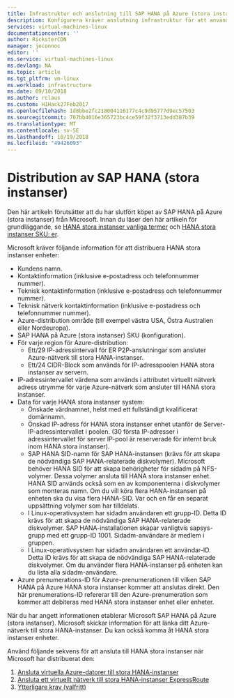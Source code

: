 ```yaml
---
title: Infrastruktur och anslutning till SAP HANA på Azure (stora instanser) | Microsoft Docs
description: Konfigurera kräver anslutning infrastruktur för att använda SAP HANA på Azure (stora instanser).
services: virtual-machines-linux
documentationcenter: ''
author: RicksterCDN
manager: jeconnoc
editor: ''
ms.service: virtual-machines-linux
ms.devlang: NA
ms.topic: article
ms.tgt_pltfrm: vm-linux
ms.workload: infrastructure
ms.date: 09/10/2018
ms.author: rclaus
ms.custom: H1Hack27Feb2017
ms.openlocfilehash: 1d8bbe2fc218004116177c4c9d95777d9ec57503
ms.sourcegitcommit: 707bb4016e365723bc4ce59f32f3713edd387b39
ms.translationtype: MT
ms.contentlocale: sv-SE
ms.lasthandoff: 10/19/2018
ms.locfileid: "49426093"
---
```

# <a name="sap-hana-large-instances-deployment"></a>Distribution av SAP HANA (stora instanser) 

Den här artikeln förutsätter att du har slutfört köpet av SAP HANA på Azure (stora instanser) från Microsoft. Innan du läser den här artikeln för grundläggande, se [HANA stora instanser vanliga termer](hana-know-terms.md) och [HANA stora instanser SKU: er](hana-available-skus.md).


Microsoft kräver följande information för att distribuera HANA stora instanser enheter:

- Kundens namn.
- Kontaktinformation (inklusive e-postadress och telefonnummer nummer).
- Teknisk kontaktinformation (inklusive e-postadress och telefonnummer nummer).
- Teknisk nätverk kontaktinformation (inklusive e-postadress och telefonnummer nummer).
- Azure-distribution område (till exempel västra USA, Östra Australien eller Nordeuropa).
- SAP HANA på Azure (stora instanser) SKU (konfiguration).
- För varje region för Azure-distribution:
    - Ett/29 IP-adressintervall för ER P2P-anslutningar som ansluter Azure-nätverk till stora HANA-instanser.
    - Ett/24 CIDR-Block som används för IP-adresspoolen HANA stora instanser av servern.
- IP-adressintervallet värdena som används i attributet virtuellt nätverk adress utrymme för varje Azure-nätverk som ansluter till HANA stora instanser.
- Data för varje HANA stora instanser system:
  - Önskade värdnamnet, helst med ett fullständigt kvalificerat domännamn.
  - Önskad IP-adress för HANA stora instanser enhet utanför de Server-IP-adressintervallet i poolen. (30 första IP-adresser i adressintervallet för server IP-pool är reserverade för internt bruk inom HANA stora instanser).
  - SAP HANA SID-namn för SAP HANA-instansen (krävs för att skapa de nödvändiga SAP HANA-relaterade diskvolymer). Microsoft behöver HANA SID för att skapa behörigheter för sidadm på NFS-volymer. Dessa volymer ansluta till HANA stora instanser enhet. HANA SID används också som en av komponenterna i diskvolymer som monteras namn. Om du vill köra flera HANA-instansen på enheten ska du visa flera HANA-SID. Var och en får en separat uppsättning volymer som har tilldelats.
  - I Linux-operativsystem har sidadm användaren ett grupp-ID. Detta ID krävs för att skapa de nödvändiga SAP HANA-relaterade diskvolymer. SAP HANA-installationen skapar vanligtvis sapsys-grupp med ett grupp-ID 1001. Sidadm-användare är medlem i gruppen.
  - I Linux-operativsystem har sidadm användaren ett användar-ID. Detta ID krävs för att skapa de nödvändiga SAP HANA-relaterade diskvolymer. Om du använder flera HANA-instanser på enheten kan du lista alla sidadm-användare. 
- Azure prenumerations-ID för Azure-prenumerationen till vilken SAP HANA på Azure HANA stora instanser kommer att anslutas direkt. Den här prenumerations-ID refererar till den Azure-prenumeration som kommer att debiteras med HANA stora instanser enhet eller enheter.

När du har angett informationen etablerar Microsoft SAP HANA på Azure (stora instanser). Microsoft skickar information för att länka ditt Azure-nätverk till stora HANA-instanser. Du kan också komma åt HANA stora instanser enheter.

Använd följande sekvens för att ansluta till HANA stora instanser när Microsoft har distribuerat den:

1. [Ansluta virtuella Azure-datorer till stora HANA-instanser](hana-connect-azure-vm-large-instances.md)
2. [Ansluta ett virtuellt nätverk till stora HANA-instanser ExpressRoute](hana-connect-vnet-express-route.md)
3. [Ytterligare krav (valfritt)](hana-additional-network-requirements.md)

